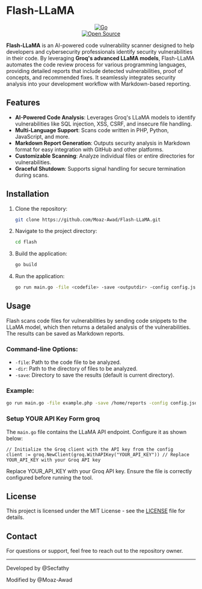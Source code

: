 # Flash-LLaMA

<div align="center">

[![Go](https://img.shields.io/badge/Go-1.19-blue.svg?style=flat&logo=go)](https://golang.org)  
[![Open Source](https://img.shields.io/badge/Open%20Source-%F0%9F%92%9A-brightgreen?style=flat)](https://opensource.org)

</div>

**Flash-LLaMA** is an AI-powered code vulnerability scanner designed to help developers and cybersecurity professionals identify security vulnerabilities in their code. By leveraging **Groq's advanced LLaMA models**, Flash-LLaMA automates the code review process for various programming languages, providing detailed reports that include detected vulnerabilities, proof of concepts, and recommended fixes. It seamlessly integrates security analysis into your development workflow with Markdown-based reporting.

## Features

- **AI-Powered Code Analysis**: Leverages Groq's LLaMA models to identify vulnerabilities like SQL injection, XSS, CSRF, and insecure file handling.
- **Multi-Language Support**: Scans code written in PHP, Python, JavaScript, and more.
- **Markdown Report Generation**: Outputs security analysis in Markdown format for easy integration with GitHub and other platforms.
- **Customizable Scanning**: Analyze individual files or entire directories for vulnerabilities.
- **Graceful Shutdown**: Supports signal handling for secure termination during scans.

## Installation

1. Clone the repository:
    ```bash
    git clone https://github.com/Moaz-Awad/Flash-LLaMA.git
    ```

2. Navigate to the project directory:
    ```bash
    cd flash
    ```

3. Build the application:
    ```bash
    go build
    ```

4. Run the application:
    ```bash
    go run main.go -file <codefile> -save <outputdir> -config config.json
    ```

## Usage

Flash scans code files for vulnerabilities by sending code snippets to the LLaMA model, which then returns a detailed analysis of the vulnerabilities. The results can be saved as Markdown reports.

### Command-line Options:

- `-file`: Path to the code file to be analyzed.
- `-dir`: Path to the directory of files to be analyzed.
- `-save`: Directory to save the results (default is current directory).
  
### Example:

```bash
go run main.go -file example.php -save /home/reports -config config.json
```

### Setup YOUR API Key Form groq

The `main.go` file contains the LLaMA API endpoint. Configure it as shown below:

```
// Initialize the Groq client with the API key from the config
client := groq.NewClient(groq.WithAPIKey("YOUR_API_KEY")) // Replace YOUR_API_KEY with your Groq API key
```

Replace YOUR_API_KEY with your Groq API key. Ensure the file is correctly configured before running the tool.

## License

This project is licensed under the MIT License - see the [LICENSE](LICENSE) file for details.

## Contact

For questions or support, feel free to reach out to the repository owner.

---
Developed by @Secfathy

Modified by @Moaz-Awad
